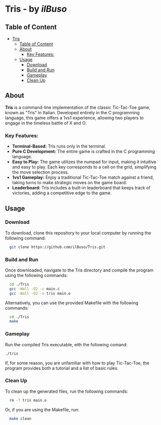 # Tris - by *ilBuso*

## Table of Content
- [Tris](#tris---by-ilbuso)
  - [Table of Content](#table-of-content)
  - [About](#about)
    - [Key Features:](#key-features)
  - [Usage](#usage)
    - [Download](#download)
    - [Build and Run](#build-and-run)
    - [Gameplay](#gameplay)
    - [Clean Up](#clean-up)

## About

**Tris** is a command-line implementation of the classic Tic-Tac-Toe game, known as "Tris" in Italian. Developed entirely in the C programming language, this game offers a 1vs1 experience, allowing two players to engage in the timeless battle of X and O.

### Key Features:
- **Terminal-Based:** Tris runs only in the terminal.
- **Pure C Development:** The entire game is crafted in the C programming language.
- **Easy to Play:** The game utilizes the numpad for input, making it intuitive and easy to play. Each key corresponds to a cell on the grid, simplifying the move selection process.
- **1vs1 Gameplay:** Enjoy a traditional Tic-Tac-Toe match against a friend, taking turns to make strategic moves on the game board.
- **Leaderboard:** Tris includes a built-in leaderboard that keeps track of victories, adding a competitive edge to the game.


## Usage

### Download
To download, clone this repository to your local computer by running the following command:
```Bash
  git clone https://github.com/ilBuso/Tris.git
```

### Build and Run
Once downloaded, navigate to the Tris directory and compile the program using the following commands:
```Bash
  cd ./Tris
  gcc -Wall -O2 -c main.c
  gcc -Wall -O2 -o tris main.o
```
Alternatively, you can use the provided Makefile with the following commands:
```Bash
  cd ./Tris
  make
```

### Gameplay
Run the compiled Tris executable, eith the following comand:

```Bash
./tris
```
If, for some reason, you are unfamiliar with how to play Tic-Tac-Toe, the program provides both a tutorial and a list of basic rules.

### Clean Up

To clean up the generated files, run the following commands:
```Bash
  rm -f tris main.o
```
Or, if you are using the Makefile, run:
```Bash
  make clean
```

